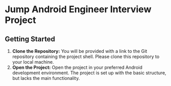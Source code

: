# Jump Android Engineer Interview Project

## Getting Started
1. **Clone the Repository:** You will be provided with a link to the Git repository containing the project shell. Please clone this repository to your local machine.
2. **Open the Project:** Open the project in your preferred Android development environment. The project is set up with the basic structure, but lacks the main functionality.

